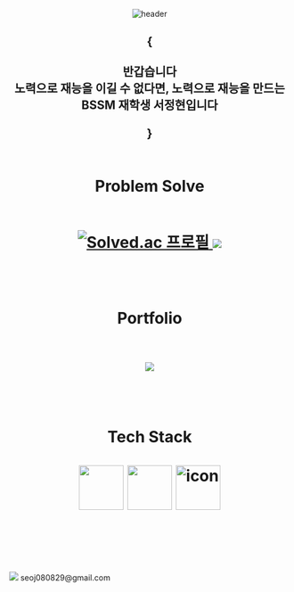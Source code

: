 <div align = "center">
  <p align="center">
    <img src="https://capsule-render.vercel.app/api?type=waving&text=CraftsManShip&height=220&color=gradient&customColorList=0,2,2,5,30&animation=twinkling" alt="header">
  </p>
  <h2>{<br><br> 반갑습니다<br>노력으로 재능을 이길 수 없다면, 노력으로 재능을 만드는<br>BSSM 재학생 서정현입니다<br><br>}<br><br></h2>
  <h1> <b>Problem Solve<br><br></b>
    <p align="center">
    <a href="https://solved.ac/august080829">
      <img src="http://mazassumnida.wtf/api/v2/generate_badge?boj=august080829" alt="Solved.ac 프로필">
    </a>
      <img src="http://mazandi.herokuapp.com/api?handle=august080829&theme=warm"/>
  </p>
    <br>
  </h1>
  <h1> <b>Portfolio</b>
    <br><br>
    <p align="center">
      <img src="https://velog-github-badge.vercel.app/badge/zerone001?post=3"/>
    </p>
    <br>
  </h1>
  <h1>
    <b>Tech Stack<br><br></b>
    <img src="https://techstack-generator.vercel.app/python-icon.svg" width="80" height="80" />
    <img src="https://techstack-generator.vercel.app/js-icon.svg" width="80" height="80" />
    <img src="https://techstack-generator.vercel.app/ts-icon.svg" alt="icon" width="80" height="80" /></div><br />
    <br>
    <br>
  </h1>
  <br><br>
  <img src="https://img.shields.io/badge/Gmail-EA4335.svg?style=flat-square&logo=Gmail&logoColor=white"/> seoj080829@gmail.com
  <br>
  <br>
</div>
